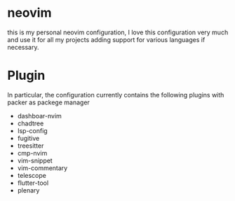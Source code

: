 # neovim
this is my personal neovim configuration, I love this configuration very much and use it for all my projects adding support for various languages ​​if necessary.

# Plugin 
In particular, the configuration currently contains the following plugins with packer as packege manager

- dashboar-nvim
- chadtree
- lsp-config
- fugitive
- treesitter
- cmp-nvim 
- vim-snippet
- vim-commentary
- telescope
- flutter-tool
- plenary
